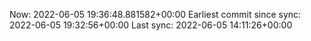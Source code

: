 Now: 2022-06-05 19:36:48.881582+00:00 Earliest commit since sync: 2022-06-05 19:32:56+00:00 Last sync: 2022-06-05 14:11:26+00:00
